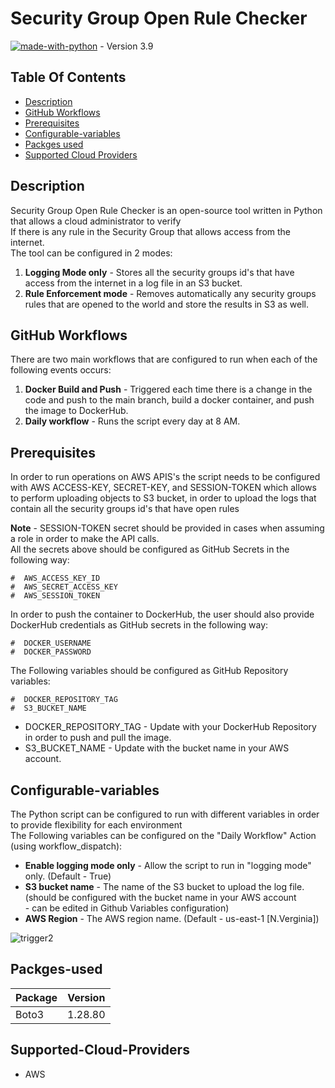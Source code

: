# Security Group Open Rule Checker
[![made-with-python](https://img.shields.io/badge/Made%20with-Python-1f425f.svg)](https://www.python.org/) - Version 3.9

## Table Of Contents ###
- [Description](#description)
- [GitHub Workflows](#GitHub-Workflows )
- [Prerequisites](#Prerequisites )
- [Configurable-variables](#Configurable-variables )
- [Packges used](#Packges-used )
- [Supported Cloud Providers](#Supported-Cloud-Providers )

## Description ##
Security Group Open Rule Checker is an open-source tool written in Python that allows a cloud administrator to verify<br>
If there is any rule in the Security Group that allows access from the internet.<br>
The tool can be configured in 2 modes:<br>
1. **Logging Mode only** - Stores all the security groups id's that have access from the internet in a log file in an S3 bucket.<br>
2. **Rule Enforcement mode** - Removes automatically any security groups rules that are opened to the world and store the results in S3 as well.

## GitHub Workflows ##
There are two main workflows that are configured to run when each of the following events occurs:
1.  **Docker Build and Push** - Triggered each time there is a change in the code and push to the main branch, build a docker container, and push the image to DockerHub.
2.  **Daily workflow** - Runs the script every day at 8 AM.

## Prerequisites ##
In order to run operations on AWS APIS's the script needs to be configured with AWS ACCESS-KEY, SECRET-KEY, and SESSION-TOKEN
which allows to perform uploading objects to S3 bucket, in order to upload the logs that contain all the security groups id's that have open rules<br>

**Note** - SESSION-TOKEN secret should be provided in cases when assuming a role in order to make the API calls.<br>
All the secrets above should be configured as GitHub Secrets in the following way:

```
#  AWS_ACCESS_KEY_ID
#  AWS_SECRET_ACCESS_KEY
#  AWS_SESSION_TOKEN
```

In order to push the container to DockerHub, the user should also provide DockerHub credentials as GitHub secrets in the following way:

```
#  DOCKER_USERNAME
#  DOCKER_PASSWORD
```
The Following variables should be configured as GitHub Repository variables:
```
#  DOCKER_REPOSITORY_TAG
#  S3_BUCKET_NAME
```
* DOCKER_REPOSITORY_TAG - Update with your DockerHub Repository in order to push and pull the image.
* S3_BUCKET_NAME - Update with the bucket name in your AWS account.

  
## Configurable-variables ##

The Python script can be configured to run with different variables in order to provide flexibility for each environment<br>
The Following variables can be configured on the "Daily Workflow" Action (using workflow_dispatch):
* **Enable logging mode only** - Allow the script to run in "logging mode" only. (Default - True)
* **S3 bucket name** -  The name of the S3 bucket to upload the log file. (should be configured with the bucket name in your AWS account<br> -  can be edited in Github Variables configuration)
* **AWS Region** -  The AWS region name. (Default - us-east-1 [N.Verginia])
  

![trigger2](https://github.com/MaorYahalomi/maven-project/assets/30255797/d152fe98-b047-462d-9873-2846446c54cb)


## Packges-used ##

| Package  | Version |
| ------------- | ------------- |
| Boto3  | 1.28.80  |


## Supported-Cloud-Providers ##
* AWS
